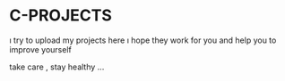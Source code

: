 # C-PROJECTS


ı try to upload my projects here ı hope they work for you and help you to improve yourself

take care , stay healthy ...
